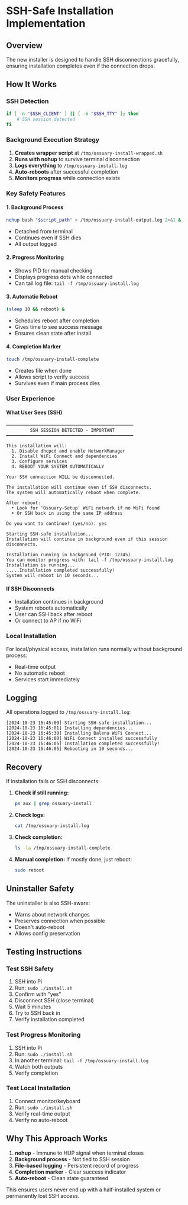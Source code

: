 # SSH-Safe Installation Implementation

## Overview
The new installer is designed to handle SSH disconnections gracefully, ensuring installation completes even if the connection drops.

## How It Works

### SSH Detection
```bash
if [ -n "$SSH_CLIENT" ] || [ -n "$SSH_TTY" ]; then
    # SSH session detected
fi
```

### Background Execution Strategy

1. **Creates wrapper script** at `/tmp/ossuary-install-wrapped.sh`
2. **Runs with nohup** to survive terminal disconnection
3. **Logs everything** to `/tmp/ossuary-install.log`
4. **Auto-reboots** after successful completion
5. **Monitors progress** while connection exists

### Key Safety Features

#### 1. Background Process
```bash
nohup bash "$script_path" > /tmp/ossuary-install-output.log 2>&1 &
```
- Detached from terminal
- Continues even if SSH dies
- All output logged

#### 2. Progress Monitoring
- Shows PID for manual checking
- Displays progress dots while connected
- Can tail log file: `tail -f /tmp/ossuary-install.log`

#### 3. Automatic Reboot
```bash
(sleep 10 && reboot) &
```
- Schedules reboot after completion
- Gives time to see success message
- Ensures clean state after install

#### 4. Completion Marker
```bash
touch /tmp/ossuary-install-complete
```
- Creates file when done
- Allows script to verify success
- Survives even if main process dies

### User Experience

#### What User Sees (SSH)
```
━━━━━━━━━━━━━━━━━━━━━━━━━━━━━━━━━━━━━━━━━━━━━━━━
         SSH SESSION DETECTED - IMPORTANT
━━━━━━━━━━━━━━━━━━━━━━━━━━━━━━━━━━━━━━━━━━━━━━━━

This installation will:
  1. Disable dhcpcd and enable NetworkManager
  2. Install WiFi Connect and dependencies
  3. Configure services
  4. REBOOT YOUR SYSTEM AUTOMATICALLY

Your SSH connection WILL be disconnected.

The installation will continue even if SSH disconnects.
The system will automatically reboot when complete.

After reboot:
  • Look for 'Ossuary-Setup' WiFi network if no WiFi found
  • Or SSH back in using the same IP address

Do you want to continue? (yes/no): yes

Starting SSH-safe installation...
Installation will continue in background even if this session disconnects.

Installation running in background (PID: 12345)
You can monitor progress with: tail -f /tmp/ossuary-install.log
Installation is running...
.....Installation completed successfully!
System will reboot in 10 seconds...
```

#### If SSH Disconnects
- Installation continues in background
- System reboots automatically
- User can SSH back after reboot
- Or connect to AP if no WiFi

### Local Installation
For local/physical access, installation runs normally without background process:
- Real-time output
- No automatic reboot
- Services start immediately

## Logging

All operations logged to `/tmp/ossuary-install.log`:
```
[2024-10-23 16:45:00] Starting SSH-safe installation...
[2024-10-23 16:45:01] Installing dependencies...
[2024-10-23 16:45:30] Installing Balena WiFi Connect...
[2024-10-23 16:46:00] WiFi Connect installed successfully
[2024-10-23 16:46:05] Installation completed successfully!
[2024-10-23 16:46:05] Rebooting in 10 seconds...
```

## Recovery

If installation fails or SSH disconnects:

1. **Check if still running:**
   ```bash
   ps aux | grep ossuary-install
   ```

2. **Check logs:**
   ```bash
   cat /tmp/ossuary-install.log
   ```

3. **Check completion:**
   ```bash
   ls -la /tmp/ossuary-install-complete
   ```

4. **Manual completion:**
   If mostly done, just reboot:
   ```bash
   sudo reboot
   ```

## Uninstaller Safety

The uninstaller is also SSH-aware:
- Warns about network changes
- Preserves connection when possible
- Doesn't auto-reboot
- Allows config preservation

## Testing Instructions

### Test SSH Safety
1. SSH into Pi
2. Run: `sudo ./install.sh`
3. Confirm with "yes"
4. Disconnect SSH (close terminal)
5. Wait 5 minutes
6. Try to SSH back in
7. Verify installation completed

### Test Progress Monitoring
1. SSH into Pi
2. Run: `sudo ./install.sh`
3. In another terminal: `tail -f /tmp/ossuary-install.log`
4. Watch both outputs
5. Verify completion

### Test Local Installation
1. Connect monitor/keyboard
2. Run: `sudo ./install.sh`
3. Verify real-time output
4. Verify no auto-reboot

## Why This Approach Works

1. **nohup** - Immune to HUP signal when terminal closes
2. **Background process** - Not tied to SSH session
3. **File-based logging** - Persistent record of progress
4. **Completion marker** - Clear success indicator
5. **Auto-reboot** - Clean state guaranteed

This ensures users never end up with a half-installed system or permanently lost SSH access.